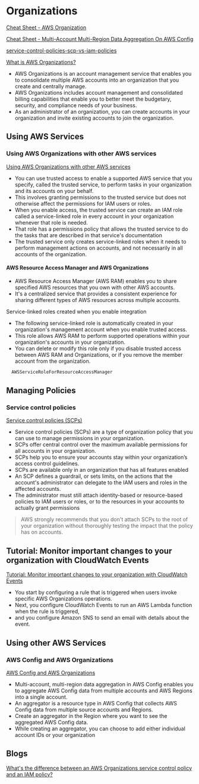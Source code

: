 # Organizations

[Cheat Sheet - AWS Organization](https://tutorialsdojo.com/aws-organizations)

[Cheat Sheet - Multi-Account Multi-Region Data Aggregation On AWS Config
](https://tutorialsdojo.com/multi-account-multi-region-data-aggregation-on-aws-config)

[service-control-policies-scp-vs-iam-policies](https://tutorialsdojo.com/service-control-policies-scp-vs-iam-policies/)

[What is AWS Organizations?](https://docs.aws.amazon.com/organizations/latest/userguide/orgs_introduction.html)

- AWS Organizations is an account management service that enables you to consolidate multiple AWS accounts into an organization that you create and centrally manage. 
- AWS Organizations includes account management and consolidated billing capabilities that enable you to better meet the budgetary, security, and compliance needs of your business. 
- As an administrator of an organization, you can create accounts in your organization and invite existing accounts to join the organization.


## Using AWS Services


### Using AWS Organizations with other AWS services

[Using AWS Organizations with other AWS services](https://docs.aws.amazon.com/organizations/latest/userguide/orgs_integrate_services.html)

- You can use trusted access to enable a supported AWS service that you specify, called the trusted service, to perform tasks in your organization and its accounts on your behalf. 
- This involves granting permissions to the trusted service but does not otherwise affect the permissions for IAM users or roles. 
- When you enable access, the trusted service can create an IAM role called a service-linked role in every account in your organization whenever that role is needed. 
- That role has a permissions policy that allows the trusted service to do the tasks that are described in that service's documentation
- The trusted service only creates service-linked roles when it needs to perform management actions on accounts, and not necessarily in all accounts of the organization.

#### AWS Resource Access Manager and AWS Organizations

- AWS Resource Access Manager (AWS RAM) enables you to share specified AWS resources that you own with other AWS accounts. 
- It's a centralized service that provides a consistent experience for sharing different types of AWS resources across multiple accounts.

Service-linked roles created when you enable integration

- The following service-linked role is automatically created in your organization's management account when you enable trusted access. 
- This role allows AWS RAM to perform supported operations within your organization's accounts in your organization.
- You can delete or modify this role only if you disable trusted access between AWS RAM and Organizations, or if you remove the member account from the organization.

```bash
  AWSServiceRoleForResourceAccessManager
```  


## Managing Policies

### Service control policies

[Service control policies (SCPs)](https://docs.aws.amazon.com/organizations/latest/userguide/orgs_manage_policies_scps.html)

- Service control policies (SCPs) are a type of organization policy that you can use to manage permissions in your organization.
- SCPs offer central control over the maximum available permissions for all accounts in your organization.
- SCPs help you to ensure your accounts stay within your organization’s access control guidelines. 
- SCPs are available only in an organization that has all features enabled
- An SCP defines a guardrail, or sets limits, on the actions that the account's administrator can delegate to the IAM users and roles in the affected accounts. 
- The administrator must still attach identity-based or resource-based policies to IAM users or roles, or to the resources in your accounts to actually grant permissions

> AWS strongly recommends that you don't attach SCPs to the root of your organization without thoroughly testing the impact that the policy has on accounts.


## Tutorial: Monitor important changes to your organization with CloudWatch Events

[Tutorial: Monitor important changes to your organization with CloudWatch Events](https://docs.aws.amazon.com/organizations/latest/userguide/orgs_tutorials_cwe.html)

- You start by configuring a rule that is triggered when users invoke specific AWS Organizations operations. 
- Next, you configure CloudWatch Events to run an AWS Lambda function when the rule is triggered, 
- and you configure Amazon SNS to send an email with details about the event.


## Using other AWS Services

### AWS Config and AWS Organizations

[AWS Config and AWS Organizations
](https://docs.aws.amazon.com/organizations/latest/userguide/services-that-can-integrate-config.html)

- Multi-account, multi-region data aggregation in AWS Config enables you to aggregate AWS Config data from multiple accounts and AWS Regions into a single account.
- An aggregator is a resource type in AWS Config that collects AWS Config data from multiple source accounts and Regions. 
- Create an aggregator in the Region where you want to see the aggregated AWS Config data. 
- While creating an aggregator, you can choose to add either individual account IDs or your organization

## Blogs

[What's the difference between an AWS Organizations service control policy and an IAM policy?](https://aws.amazon.com/premiumsupport/knowledge-center/iam-policy-service-control-policy)
